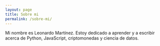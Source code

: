 ```yaml
---
layout: page
title: Sobre mi
permalink: /sobre-mi/
---
```


Mi nombre es Leonardo Martínez. Estoy dedicado a aprender y a escribir acerca de Python, JavaScript,
criptomonedas y ciencia de datos.
